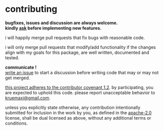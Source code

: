 # contributing

**bugfixes, issues and discussion are always welcome.  
kindly [ask](https://github.com/snd/apodize/issues/new) before implementing new features.**

i will happily merge pull requests that fix bugs with reasonable code.

i will only merge pull requests that modify/add functionality
if the changes align with my goals for this package,
are well written, documented and tested.

**communicate !**  
[write an issue](https://github.com/snd/apodize/issues/new) to start a discussion before writing code that may or may not get merged.

[this project adheres to the contributor covenant 1.2](CODE_OF_CONDUCT.md). by participating, you are expected to uphold this code. please report unacceptable behavior to kruemaxi@gmail.com.

unless you explicitly state otherwise, any contribution intentionally
submitted for inclusion in the work by you, as defined in the [apache-2.0](LICENSE-APACHE)
license, shall be dual licensed as above, without any additional terms or
conditions.
